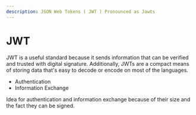 ```yaml
---
description: JSON Web Tokens ( JWT ) Pronounced as Jawts
---
```


# JWT

JWT is a useful standard because it sends information that can be verified and trusted with digital signature. Additionally, JWTs are a compact means of storing data that's easy to decode or encode on most of the languages.

* Authentication
* Information Exchange

Idea for authentication and information exchange because of their size and the fact they can be signed.
